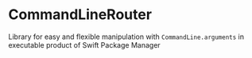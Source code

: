 # CommandLineRouter
Library for easy and flexible manipulation with `CommandLine.arguments` in executable product of Swift Package Manager
